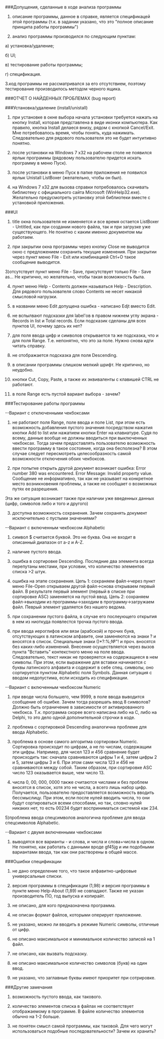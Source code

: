 ###Допущения, сделанные в ходе анализа программы

1. описание программы, данное в справке, является спецификацей этой программы (т.к. в задании указано, что это  "полное описание принципа работы программы")

2. анализ программы производился по следующим пунктам:

  а) установка/удаление;
  
  б) UI;
  
  в) тестирование работы программы;
  
  г) спецификация.

3.код программы не рассматривался за его отсутствием, поэтому тестирование производилось методом черного ящика.


###ОТЧЕТ О НАЙДЕННЫХ ПРОБЛЕМАХ (bug report)


###Установка/удаление (install/unistall)

1) при установке в окне выбора начала установки требуется нажать на кнопку Install, которая представлена в виде иконки компьютера. Как правило, кнопка Install делаеся внизу, рядом с кнопкой Cancel/Exit. Мне потребовалось время, чтобы понять, куда нажимать. Следовательно для рядового пользователя это не будет интуитивно понятно. 

2) после установки на Windows 7 x32 на рабочем столе не появился ярлык программы (рядовому пользователю придется искать программу в меню Пуск).

3) после установки в меню Пуск в папке приложения не появился ярлык Unistall ListBoxer (желательно, чтобы он был).

4) на Windows 7 x32 для вызова справки потребовалось скачивать библиотеку с официального сайта Microsoft (WinHelp32.exe). Желательно предусмотреть установку этой библиотеки вместе с установкой приложения.




###UI

1) title окна пользователя не изменяется и все время остается ListBoxer - Untitled, как при создании нового файла, так и при загрузке уже существующего. Не понятно с каким именно документом мы работаем.

2) при закрытии окна программы через кнопку Close не выводится окно с предложением сохранить текущие изменения. При закрытии через пункт меню File - Exit или комбинацией Ctrl+O такое сообщение выводится.

3)отсутствует пункт меню File - Save, присутствует только File - Save as... Не критично, но желательно, чтобы такая возможность была.

4) пункт меню Help - Contents должен называться Help - Description. Для рядового пользователя слово Contents не несет никакой смысловой нагрузки.

5) в названии меню Edit допущена ошибка - написано Edjt вместо Edit.

6) не вспылвают подсказки для label'ов в правом нижнем углу экрана - Records in list и Total records. Если подсказик сделаны для всех пунктов UI, почему здесь их нет?

7) для поля ввода цифр и символов открывается та же подсказка, что и для поля Range. Т.е. непонятно, что это за поле. Нужно снова идти читать справку.

8) не отображается подсказка для поля Descending. 

9) в описании программы слишком мелкий шрифт. Не критично, но неудобно.

10) кнопки Cut, Copy, Paste, а также их эквиваленты с клавишей CTRL не работают.

11) в поле Range есть пустой вариант выбора - зачем?




###Тестирование работы программы

--Вариант с отключенными чекбоксами

1) не работают поля Range, поле ввода и поле List, при этом есть возможность добавления пустого значения посредством нажатия кнопки Add to list или нажатием кнопки Enter на клавиатуре. Судя по всему, данные вообще не должны вводиться при выключенных чекбоксах. Тогда зачем предоставлять пользователю возможность ввести программу в такое состояние, когда она бесполезна? В этом случае следует пересмотреть целесообразность самой возможности отключения обоих чекбоксов.

2) при попытке открыть другой документ возникает ошибка: Error number 380 was encountered. Error Message: Invalid property value. Сообщение не информативно, так как не указывает на конкретное место возникновения проблемы, а также не сообщает о возможных путях ее разрешения.

Эта же ситуация возникает также при наличии уже введенных данных (цифр, символов либо и того и другого)

3) доступна возможность сохранения. Зачем сохранять документ исключительно с пустыми значениями?

--Вариант с включенным чекбоксом Alphabetic

1) символ $ считается буквой. Это не буква. Она не входит в описанный диапазон от a-z и A-Z.

2) наличие пустого ввода. 

3) ошибка в сортировке Descending. Последние два элемента всегда перепутаны местами, при условии, что количество элементов списка >2 штук.

4) ошибка на этапе сохранения. Цепь 1: сохраняем файл->через пункт меню File-Open открываем другой файл->снова открываем первый файл. В результате первый элемент (первый в списке при сортировке ASC) заменяется на пустой ввод.
Цепь 2: сохраняем файл->выходим из программы->заходим в программу->загружаем файл. Певрый элемент удаляется без нашего ведома.

5) при сохранении пустого файла, в случае его послеующего открытия в нем из ниоткуда появлестся трочка пустого ввода.

6) при ввода иероглифов или вязи (арабской) и прочих букв, отсутствующих в латинском алфавите, они заменяются на знаки ? и вносятся в список. Специальные знаки ()*?:%;№"! и проч. вносятся без каких-либо изменений. Внесение осуществляется через вызов пункта "Вставить" контекстного меню на поле ввода. Следовательно, текст никак не проверяется на содержащиеся в нем символы.
При этом, если выражение для вставки начинается с буквы латинского алфавита и содержит в себе спец. символы, оно сортируется пунктом Alphabetic поля Symbols. Данная ситуация с вводом недопустима, если исходить из спецификации.

--Вариант с включенным чекбоксом Numeric

1) при вводе числа большего, чем 9999, в поле ввода выводится сообщение об ошибке. Зачем тогда разрешать ввод 8 символов? Должно быть ограничение в зависимости от активированного чекбокса. Т.к. программа скорее всего написана либо на C, либо на Delphi, то это дело одной дополнительной строчки в коде.

2) проблема с сортировкой Descending аналогична проблеме для ввода Alphabetic.

3) проблема в основе самого алгоритма сортировки Numeric. Сортировка происходит по цифрам, а не по числам, содержащим эти цифры. Например, для чисел 123 и 456 сравнение будет происходить так: сначала сравниваются цифры 1 и 4, затем цифры 2 и 5, затем цифры 3 и 6. При этом сами числа 123 и 456 не сравниваются между собой. Таким образом, при сортировке ASC число 123 оказывается выше, чем число 13.

4) числа 0, 00, 000, 0000 также считаются числами и без проблем вносятся в список, хотя это не числа, а всего лишь набор цифр. Получается, пользователю предоставляется возможность вводить бессмыслицу. При этом, если после нулей вводить числа, то они будут сортироваться всеми способами, но так, словно нулей никаких нет, то есть 00234 будет восприниматься системой как 234.

5)проблема ввода спецсимволов аналогична проблеме для ввода спецсимволов Alphabetic.

--Вариант с двумя включенными чекбоксами

1) выводятся все варианты - и слова, и числа и слова+числа в одном. Не понятно, как работать с данными вроде gf45jg и им подобными вариантами ввода, так как они растворены в общей массе.


###Ошибки спецификации

1) не дано определение того, что такое алфавитно-цифровые универсальные списки.

2) версия программы в спецификации (1,98) и версия программы в пункте меню Help-About (1,89) не совпадают. Также не указан производитель ПО, год выпуска и копирайт.

3) не описано, для кого предназначена программа.

4) не описан формат файлов, которыми оперирует приложение.

5) не указано, можно ли вводить в режиме Numeric символы, отличные от цифр.

6) не описано максимальное и минимальное количество записей на 1 файл.

7) не описано, как вызвать подсказку.

8) не описано максимальное количество символов (букв) на один ввод.

9) не указано, что заглавные буквы имеют приоритет при сотрировке.


###Другие замечания

1) возможность пустого ввода, как такового.

2) количество элементов списка в файлах не соответствует отображаемому в программе. В файле количество элементов обычно на 1-2 больше.

3) не понятен смысл самой программы, как таковой. Для чего могут использоваться подобные последовательности? Зачем их хранить?


